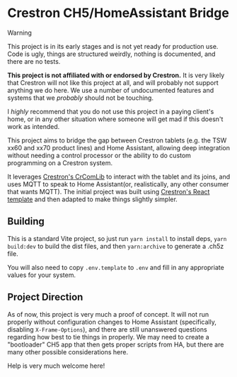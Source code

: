 # Crestron CH5/HomeAssistant Bridge

> [!warning]
> This project is in its early stages and is not yet ready for production use. Code is ugly, things are structured
> weirdly, nothing is documented, and there are no tests.
> 
> **This project is not affiliated with or endorsed by Crestron.** It is very likely that Crestron will not like this
> project at all, and will probably not support anything we do here. We use a number of undocumented features and 
> systems that we _probably_ should not be touching.
> 
> I *highly* recommend that you do not use this project in a paying client's home, or in any other situation where 
> someone will get mad if this doesn't work as intended. 

This project aims to bridge the gap between Crestron tablets (e.g. the TSW xx60 and xx70 product lines) and Home 
Assistant, allowing deep integration without needing a control processor or the ability to do custom programming on
a Crestron system.

It leverages [Crestron's CrComLib][crcomlib] to interact with the tablet and its joins, and uses MQTT to speak to Home 
Assistant(or, realistically, any other consumer that wants MQTT). The initial project was built using 
[Crestron's React template][ch5-react] and then adapted to make things slightly simpler.

[crcomlib]: https://github.com/Crestron/CH5ComponentLibrary
[ch5-react]: https://github.com/jphillipsCrestron/ch5-react-ts-template/

## Building

This is a standard Vite project, so just run `yarn install` to install deps, `yarn build:dev` to build the dist files,
and then `yarn:archive` to generate a .ch5z file.

You will also need to copy `.env.template` to `.env` and fill in any appropriate values for your system.

## Project Direction

As of now, this project is very much a proof of concept. It will not run properly without configuration changes to Home
Assistant (specifically, disabling `X-Frame-Options`), and there are still unanswered questions regarding how best to 
tie things in properly. We may need to create a "bootloader" CH5 app that then gets proper scripts from HA, but there
are many other possible considerations here.

Help is very much welcome here!
